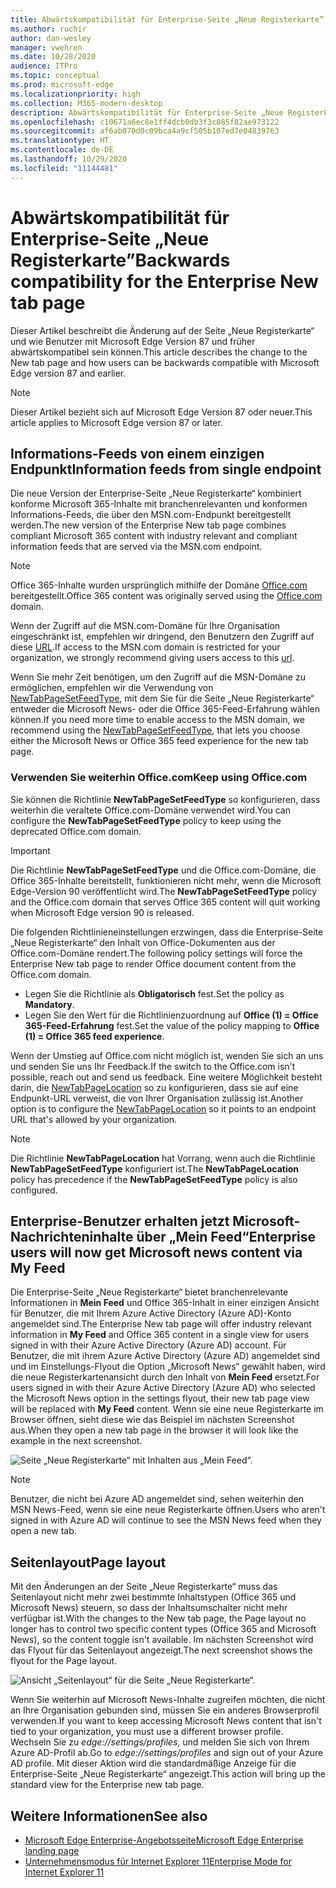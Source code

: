 ```yaml
---
title: Abwärtskompatibilität für Enterprise-Seite „Neue Registerkarte”
ms.author: ruchir
author: dan-wesley
manager: vwehren
ms.date: 10/28/2020
audience: ITPro
ms.topic: conceptual
ms.prod: microsoft-edge
ms.localizationpriority: high
ms.collection: M365-modern-desktop
description: Abwärtskompatibilität für Enterprise-Seite „Neue Registerkarte”
ms.openlocfilehash: c10671a6ec8e1ff4dcb0db3f3c085f82ae973122
ms.sourcegitcommit: af6ab070d0c09bca4a9cf505b107ed7e04839763
ms.translationtype: HT
ms.contentlocale: de-DE
ms.lasthandoff: 10/29/2020
ms.locfileid: "11144481"
---
```

# <span data-ttu-id="e5d98-103">Abwärtskompatibilität für Enterprise-Seite „Neue Registerkarte”</span><span class="sxs-lookup"><span data-stu-id="e5d98-103">Backwards compatibility for the Enterprise New tab page</span></span>

<span data-ttu-id="e5d98-104">Dieser Artikel beschreibt die Änderung auf der Seite „Neue Registerkarte“ und wie Benutzer mit Microsoft Edge Version 87 und früher abwärtskompatibel sein können.</span><span class="sxs-lookup"><span data-stu-id="e5d98-104">This article describes the change to the New tab page and how users can be backwards compatible with Microsoft Edge version 87 and earlier.</span></span>

> [!NOTE]
> <span data-ttu-id="e5d98-105">Dieser Artikel bezieht sich auf Microsoft Edge Version 87 oder neuer.</span><span class="sxs-lookup"><span data-stu-id="e5d98-105">This article applies to Microsoft Edge version 87 or later.</span></span>

## <span data-ttu-id="e5d98-106">Informations-Feeds von einem einzigen Endpunkt</span><span class="sxs-lookup"><span data-stu-id="e5d98-106">Information feeds from single endpoint</span></span>

<span data-ttu-id="e5d98-107">Die neue Version der Enterprise-Seite „Neue Registerkarte“ kombiniert konforme Microsoft 365-Inhalte mit branchenrelevanten und konformen Informations-Feeds, die über den MSN.com-Endpunkt bereitgestellt werden.</span><span class="sxs-lookup"><span data-stu-id="e5d98-107">The new version of the Enterprise New tab page combines compliant Microsoft 365 content with industry relevant and compliant information feeds that are served via the MSN.com endpoint.</span></span>

> [!NOTE]
> <span data-ttu-id="e5d98-108">Office 365-Inhalte wurden ursprünglich mithilfe der Domäne [Office.com](https://www.office.com) bereitgestellt.</span><span class="sxs-lookup"><span data-stu-id="e5d98-108">Office 365 content was originally served using the [Office.com](https://www.office.com) domain.</span></span>

<span data-ttu-id="e5d98-109">Wenn der Zugriff auf die MSN.com-Domäne für Ihre Organisation eingeschränkt ist, empfehlen wir dringend, den Benutzern den Zugriff auf diese [URL](https://ntp.msn.com).</span><span class="sxs-lookup"><span data-stu-id="e5d98-109">If access to the MSN.com domain is restricted for your organization, we strongly recommend giving users access to this [url](https://ntp.msn.com).</span></span>

<span data-ttu-id="e5d98-110">Wenn Sie mehr Zeit benötigen, um den Zugriff auf die MSN-Domäne zu ermöglichen, empfehlen wir die Verwendung von [NewTabPageSetFeedType](https://docs.microsoft.com/deployedge/microsoft-edge-policies#newtabpagesetfeedtype), mit dem Sie für die Seite „Neue Registerkarte“ entweder die Microsoft News- oder die Office 365-Feed-Erfahrung wählen können.</span><span class="sxs-lookup"><span data-stu-id="e5d98-110">If you need more time to enable access to the MSN domain, we recommend using the [NewTabPageSetFeedType](https://docs.microsoft.com/deployedge/microsoft-edge-policies#newtabpagesetfeedtype), that lets you choose either the Microsoft News or Office 365 feed experience for the new tab page.</span></span>

### <span data-ttu-id="e5d98-111">Verwenden Sie weiterhin Office.com</span><span class="sxs-lookup"><span data-stu-id="e5d98-111">Keep using Office.com</span></span>

 <span data-ttu-id="e5d98-112">Sie können die Richtlinie **NewTabPageSetFeedType** so konfigurieren, dass weiterhin die veraltete Office.com-Domäne verwendet wird.</span><span class="sxs-lookup"><span data-stu-id="e5d98-112">You can configure the **NewTabPageSetFeedType** policy to keep using the deprecated Office.com domain.</span></span>

> [!IMPORTANT]
> <span data-ttu-id="e5d98-113">Die Richtlinie **NewTabPageSetFeedType** und die Office.com-Domäne, die Office 365-Inhalte bereitstellt, funktionieren nicht mehr, wenn die Microsoft Edge-Version 90 veröffentlicht wird.</span><span class="sxs-lookup"><span data-stu-id="e5d98-113">The **NewTabPageSetFeedType** policy and the Office.com domain that serves Office 365 content will quit working when Microsoft Edge version 90 is released.</span></span>

<span data-ttu-id="e5d98-114">Die folgenden Richtlinieneinstellungen erzwingen, dass die Enterprise-Seite „Neue Registerkarte“ den Inhalt von Office-Dokumenten aus der Office.com-Domäne rendert.</span><span class="sxs-lookup"><span data-stu-id="e5d98-114">The following policy settings will force the Enterprise New tab page to render Office document content from the Office.com domain.</span></span>

- <span data-ttu-id="e5d98-115">Legen Sie die Richtlinie als **Obligatorisch** fest.</span><span class="sxs-lookup"><span data-stu-id="e5d98-115">Set the policy as **Mandatory**.</span></span>
- <span data-ttu-id="e5d98-116">Legen Sie den Wert für die Richtlinienzuordnung auf **Office (1) = Office 365-Feed-Erfahrung** fest.</span><span class="sxs-lookup"><span data-stu-id="e5d98-116">Set the value of the policy mapping to **Office (1) = Office 365 feed experience**.</span></span>

<span data-ttu-id="e5d98-117">Wenn der Umstieg auf Office.com nicht möglich ist, wenden Sie sich an uns und senden Sie uns Ihr Feedback.</span><span class="sxs-lookup"><span data-stu-id="e5d98-117">If the switch to the Office.com isn't possible, reach out and send us feedback.</span></span> <span data-ttu-id="e5d98-118">Eine weitere Möglichkeit besteht darin, die [NewTabPageLocation](https://docs.microsoft.com/deployedge/microsoft-edge-policies#newtabpagelocation) so zu konfigurieren, dass sie auf eine Endpunkt-URL verweist, die von Ihrer Organisation zulässig ist.</span><span class="sxs-lookup"><span data-stu-id="e5d98-118">Another option is to configure the [NewTabPageLocation](https://docs.microsoft.com/deployedge/microsoft-edge-policies#newtabpagelocation) so it points to an endpoint URL that's allowed by your organization.</span></span>

> [!NOTE]
> <span data-ttu-id="e5d98-119">Die Richtlinie **NewTabPageLocation** hat Vorrang, wenn auch die Richtlinie **NewTabPageSetFeedType** konfiguriert ist.</span><span class="sxs-lookup"><span data-stu-id="e5d98-119">The **NewTabPageLocation** policy has precedence if the **NewTabPageSetFeedType** policy is also configured.</span></span>

## <span data-ttu-id="e5d98-120">Enterprise-Benutzer erhalten jetzt Microsoft-Nachrichteninhalte über „Mein Feed“</span><span class="sxs-lookup"><span data-stu-id="e5d98-120">Enterprise users will now get Microsoft news content via My Feed</span></span>

<span data-ttu-id="e5d98-121">Die Enterprise-Seite „Neue Registerkarte“ bietet branchenrelevante Informationen in **Mein Feed** und Office 365-Inhalt in einer einzigen Ansicht für Benutzer, die mit Ihrem Azure Active Directory (Azure AD)-Konto angemeldet sind.</span><span class="sxs-lookup"><span data-stu-id="e5d98-121">The Enterprise New tab page will offer industry relevant information in **My Feed** and Office 365 content in a single view for users signed in with their Azure Active Directory (Azure AD) account.</span></span> <span data-ttu-id="e5d98-122">Für Benutzer, die mit ihrem Azure Active Directory (Azure AD) angemeldet sind und im Einstellungs-Flyout die Option „Microsoft News“ gewählt haben, wird die neue Registerkartenansicht durch den Inhalt von **Mein Feed** ersetzt.</span><span class="sxs-lookup"><span data-stu-id="e5d98-122">For users signed in with their Azure Active Directory (Azure AD) who selected the Microsoft News option in the settings flyout, their new tab page view will be replaced with **My Feed** content.</span></span> <span data-ttu-id="e5d98-123">Wenn sie eine neue Registerkarte im Browser öffnen, sieht diese wie das Beispiel im nächsten Screenshot aus.</span><span class="sxs-lookup"><span data-stu-id="e5d98-123">When they open a new tab page in the browser it will look like the example in the next screenshot.</span></span>

![Seite „Neue Registerkarte“ mit Inhalten aus „Mein Feed“.](media/microsoft-edge-ntp-backward-compatibility/microsoft-edge-ntp-myfeed-view.png)

> [!NOTE]
> <span data-ttu-id="e5d98-125">Benutzer, die nicht bei Azure AD angemeldet sind, sehen weiterhin den MSN News-Feed, wenn sie eine neue Registerkarte öffnen.</span><span class="sxs-lookup"><span data-stu-id="e5d98-125">Users who aren't signed in with Azure AD will continue to see the MSN News feed when they open a new tab.</span></span>

## <span data-ttu-id="e5d98-126">Seitenlayout</span><span class="sxs-lookup"><span data-stu-id="e5d98-126">Page layout</span></span>

<span data-ttu-id="e5d98-127">Mit den Änderungen an der Seite „Neue Registerkarte“ muss das Seitenlayout nicht mehr zwei bestimmte Inhaltstypen (Office 365 und Microsoft News) steuern, so dass der Inhaltsumschalter nicht mehr verfügbar ist.</span><span class="sxs-lookup"><span data-stu-id="e5d98-127">With the changes to the New tab page, the Page layout no longer has to control two specific content types (Office 365 and Microsoft News), so the content toggle isn't available.</span></span> <span data-ttu-id="e5d98-128">Im nächsten Screenshot wird das Flyout für das Seitenlayout angezeigt.</span><span class="sxs-lookup"><span data-stu-id="e5d98-128">The next screenshot shows the flyout for the Page layout.</span></span>

![Ansicht „Seitenlayout“ für die Seite „Neue Registerkarte“.](media/microsoft-edge-ntp-backward-compatibility/microsoft-edge-ntp-page-layout.png)

<span data-ttu-id="e5d98-130">Wenn Sie weiterhin auf Microsoft News-Inhalte zugreifen möchten, die nicht an Ihre Organisation gebunden sind, müssen Sie ein anderes Browserprofil verwenden.</span><span class="sxs-lookup"><span data-stu-id="e5d98-130">If you want to keep accessing Microsoft News content that isn't tied to your organization, you must use a different browser profile.</span></span> <span data-ttu-id="e5d98-131">Wechseln Sie zu *edge://settings/profiles*, und melden Sie sich von Ihrem Azure AD-Profil ab.</span><span class="sxs-lookup"><span data-stu-id="e5d98-131">Go to  *edge://settings/profiles* and sign out of your Azure AD profile.</span></span> <span data-ttu-id="e5d98-132">Mit dieser Aktion wird die standardmäßige Anzeige für die Enterprise-Seite „Neue Registerkarte“ angezeigt.</span><span class="sxs-lookup"><span data-stu-id="e5d98-132">This action will bring up the  standard view for the Enterprise new tab page.</span></span> 

## <span data-ttu-id="e5d98-133">Weitere Informationen</span><span class="sxs-lookup"><span data-stu-id="e5d98-133">See also</span></span>

- [<span data-ttu-id="e5d98-134">Microsoft Edge Enterprise-Angebotsseite</span><span class="sxs-lookup"><span data-stu-id="e5d98-134">Microsoft Edge Enterprise landing page</span></span>](https://aka.ms/EdgeEnterprise)
- [<span data-ttu-id="e5d98-135">Unternehmensmodus für Internet Explorer 11</span><span class="sxs-lookup"><span data-stu-id="e5d98-135">Enterprise Mode for Internet Explorer 11</span></span>](https://docs.microsoft.com/internet-explorer/ie11-deploy-guide/enterprise-mode-overview-for-ie11)
